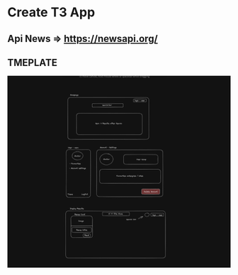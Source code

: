 # Create T3 App

## Api News => https://newsapi.org/

## TMEPLATE

![template](https://github.com/antoniogiachin/t3-news/blob/main/public/project-template/Screenshot%202022-12-16%20at%2014.59.19.png?raw=true)
